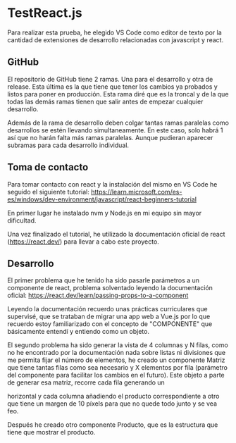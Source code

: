 # TestReact.js

Para realizar esta prueba, he elegido VS Code como editor de texto por la cantidad de extensiones de desarrollo relacionadas con javascript y react.

## GitHub
El repositorio de GitHub  tiene 2 ramas. Una para el desarrollo y otra de release. Esta última es la que tiene que tener los cambios ya probados y listos para poner en producción. Esta rama diré que es la troncal y de la que todas las demás ramas tienen que salir antes de empezar cualquier desarrollo.

Además de la rama de desarrollo deben colgar tantas ramas paralelas como desarrollos se estén llevando simultaneamente. En este caso, solo habrá 1 así que no harán falta más ramas paralelas. Aunque pudieran aparecer subramas para cada desarrollo individual.

## Toma de contacto
Para tomar contacto con react y la instalación del mismo en VS Code he seguido el siguiente tutorial: https://learn.microsoft.com/es-es/windows/dev-environment/javascript/react-beginners-tutorial

En primer lugar he instalado nvm y Node.js en mi equipo sin mayor dificultad.


Una vez finalizado el tutorial, he utilizado la documentación oficial de react (https://react.dev/) para llevar a cabo este proyecto.

## Desarrollo

El primer problema que he tenido ha sido pasarle parámetros a un componente de react, problema solventado leyendo la documentación oficial: https://react.dev/learn/passing-props-to-a-component

Leyendo la documentación recuerdo unas prácticas curriculares que supervisé, que se trataban de migrar una app web a Vue.js por lo que recuerdo estoy familiarizado con el concepto de "COMPONENTE" que básicamente entendí y entiendo como un objeto.

El segundo problema ha sido generar la vista de 4 columnas y N filas, como no he encontrado por la documentación nada sobre listas ni divisiones que me permita fijar el número de elementos, he creado un componente Matriz que tiene tantas filas como sea necesario y X elementos por fila (parámetro del componente para facilitar los cambios en el futuro). Este objeto a parte de generar esa matriz, recorre cada fila generando un <div> horizontal y cada columna añadiendo el producto correspondiente a otro <div> que tiene un margen de 10 píxels para que no quede todo junto y se vea feo.

Después he creado otro componente Producto, que es la estructura que tiene que mostrar el producto.

